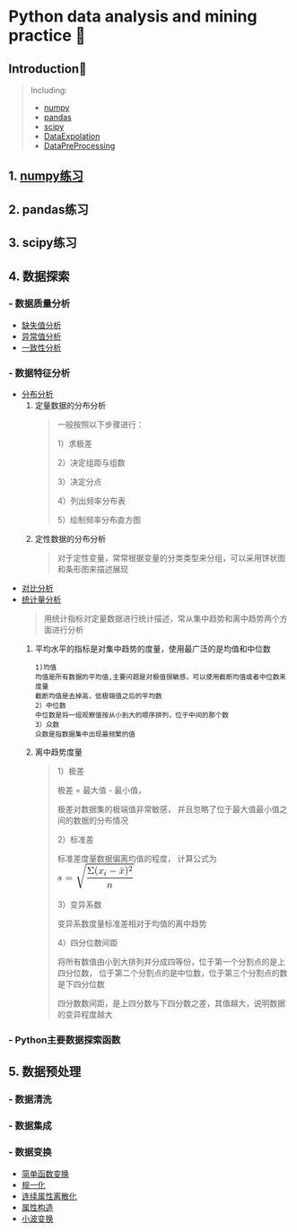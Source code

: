 # Python data analysis and mining practice 🐍
## Introduction📖
> Including:
> - [numpy](#numpy练习)
> - [pandas](#pandas练习)
> - [scipy](#scipy练习)
> - [DataExpolation](#数据探索)
> - [DataPreProcessing](#数据预处理)

## 1. [numpy练习](numpyLearning/README.md)

## 2. pandas练习

## 3. scipy练习


## 4. 数据探索
### - 数据质量分析
- [缺失值分析](DataExploration/data_quality_analysis/missing_value.md)
- [异常值分析](DataExploration/data_quality_analysis/outlier_analysis.py)
- [一致性分析]()
### - 数据特征分析
- [分布分析](DataExploration/data_feature_analysis/distribution_analysis.py)
    1. 定量数据的分布分析
        >一般按照以下步骤进行：<p>
        1）求极差<p>
        2）决定组距与组数<p>
        3）决定分点<p>
        4）列出频率分布表<p>
        5）绘制频率分布直方图<p>
    2. 定性数据的分布分析
        >对于定性变量，常常根据变量的分类类型来分组，可以采用饼状图和条形图来描述展现
- [对比分析](DataExploration/data_feature_analysis/comparative_analysis.py)
- [统计量分析]()
    >用统计指标对定量数据进行统计描述，常从集中趋势和离中趋势两个方面进行分析
    1. 平均水平的指标是对集中趋势的度量，使用最广泛的是均值和中位数
        ```
        1)均值
        均值是所有数据的平均值,主要问题是对极值很敏感，可以使用截断均值或者中位数来度量
        截断均值是去掉高，低极端值之后的平均数
        2）中位数
        中位数是将一组观察值按从小到大的顺序排列，位于中间的那个数
        3）众数
        众数是指数据集中出现最频繁的值
        ```
    2. 离中趋势度量
        
        >1）极差<p>
        极差 = 最大值 - 最小值，<p>
        极差对数据集的极端值非常敏感， 并且忽略了位于最大值最小值之间的数据的分布情况<p>
        2）标准差<p>
        标准差度量数据偏离均值的程度， 计算公式为
        ![公式](images/标准差.gif)<p>
        3）变异系数<p>
        变异系数度量标准差相对于均值的离中趋势<p>
        4）四分位数间距<p>
        将所有数值由小到大排列并分成四等份，位于第一个分割点的是上四分位数，
        位于第二个分割点的是中位数，位于第三个分割点的数是下四分位数<p>
        四分数数间距，是上四分数与下四分数之差，其值越大，说明数据的变异程度越大
### - Python主要数据探索函数


## 5. 数据预处理
### - 数据清洗
### - 数据集成
### - 数据变换
- [简单函数变换]()
- [规一化]()
- [连续属性离散化](DataPreProcessing/data_transformation/continuous_attribute_discretization.md)
- [属性构造]()
- [小波变换]()